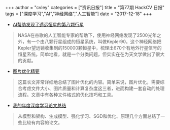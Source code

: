+++
author = "cvley"
categories = ["资讯日报"]
title = "第77期 HackCV 日报"
tags = ["深度学习","AI","神经网络","人工智能"]
date = "2017-12-18"
+++

- [AI帮助发现了遥远恒星的第八颗行星](https://www.nytimes.com/2017/12/14/science/eight-planets-star-system.html?from=hackcv&hmsr=hackcv.com&utm_medium=hackcv.com&utm_source=hackcv.com)

> NASA在谷歌的人工智能专家的帮助下，使用神经网络发现了2500光年之外，有一个由八颗行星组成的恒星系统，叫做Kepler90。这个神经网络把Kepler望远镜收集到的150000颗恒星中，梳理出670个有地外行星信号的恒星系统。简单地看，就是一个分类问题，但实实在在为天文学做出了很大的贡献。

- [图片优化精要](https://images.guide/?from=hackcv&hmsr=hackcv.com&utm_medium=hackcv.com&utm_source=hackcv.com)

> 这篇长文非常详细地总结了图片优化的内容。简单来说，图片优化，需要综合考虑文件大小、图片质量和计算复杂度这三者，进而构建一套自动的处理流程。文章中有各种文件格式的优化技巧和工具。

- [我的年度深度学习论文总结](https://kloudstrifeblog.wordpress.com/2017/12/15/my-papers-of-the-year/?from=hackcv&hmsr=hackcv.com&utm_medium=hackcv.com&utm_source=hackcv.com)

> 从模型和架构、生成模型、强化学习、SGD和优化、原理几个方面总结了一些比较有内容的论文。

